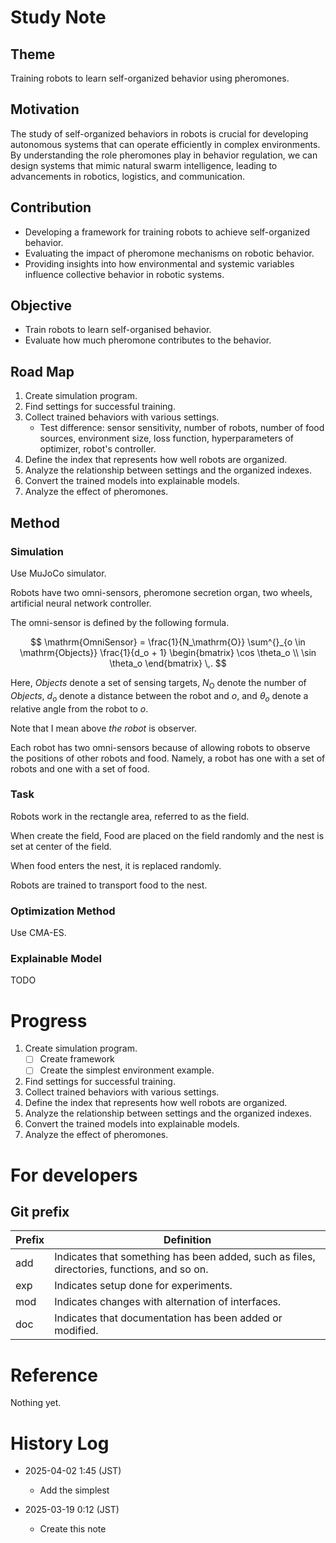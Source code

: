 # Study Note

## Theme

Training robots to learn self-organized behavior using pheromones.

## Motivation

The study of self-organized behaviors in robots is crucial for developing autonomous systems that
can operate efficiently in complex environments.
By understanding the role pheromones play in behavior regulation,
we can design systems that mimic natural swarm intelligence,
leading to advancements in robotics, logistics, and communication.

## Contribution

- Developing a framework for training robots to achieve self-organized behavior.
- Evaluating the impact of pheromone mechanisms on robotic behavior.
- Providing insights into how environmental and systemic variables influence collective behavior in robotic systems.

## Objective

- Train robots to learn self-organised behavior.
- Evaluate how much pheromone contributes to the behavior.

## Road Map

1. Create simulation program.
2. Find settings for successful training.
3. Collect trained behaviors with various settings.
    - Test difference: sensor sensitivity, number of robots, number of food sources, environment size, loss function,
      hyperparameters of optimizer, robot's controller.
4. Define the index that represents how well robots are organized.
5. Analyze the relationship between settings and the organized indexes.
6. Convert the trained models into explainable models.
7. Analyze the effect of pheromones.

## Method

### Simulation

Use MuJoCo simulator.

Robots have two omni-sensors, pheromone secretion organ, two wheels, artificial neural network controller.

The omni-sensor is defined by the following formula.

$$
\mathrm{OmniSensor} = \frac{1}{N_\mathrm{O}} \sum^{}_{o \in \mathrm{Objects}}
\frac{1}{d_o + 1}
\begin{bmatrix}
\cos \theta_o \\
\sin \theta_o
\end{bmatrix} \,.
$$

Here,
*Objects* denote a set of sensing targets,
$N_\mathrm{O}$ denote the number of *Objects*,
$d_o$ denote a distance between the robot and $o$, and
$\theta_o$ denote a relative angle from the robot to $o$.

Note that I mean above *the robot* is observer.

Each robot has two omni-sensors because of allowing robots to observe the positions of other robots and food.
Namely, a robot has one with a set of robots and one with a set of food.

### Task

Robots work in the rectangle area, referred to as the field.

When create the field, Food are placed on the field randomly and
the nest is set at center of the field.

When food enters the nest, it is replaced randomly.

Robots are trained to transport food to the nest.

### Optimization Method

Use CMA-ES.

### Explainable Model

TODO

# Progress

1. Create simulation program.
    - [ ] Create framework
    - [ ] Create the simplest environment example.
2. Find settings for successful training.
3. Collect trained behaviors with various settings.
4. Define the index that represents how well robots are organized.
5. Analyze the relationship between settings and the organized indexes.
6. Convert the trained models into explainable models.
7. Analyze the effect of pheromones.

# For developers

## Git prefix

| Prefix | Definition                                                                                 |
|--------|--------------------------------------------------------------------------------------------|
| add    | Indicates that something has been added, such as files, directories, functions, and so on. |
| exp    | Indicates setup done for experiments.                                                      |
| mod    | Indicates changes with alternation of interfaces.                                          |
| doc    | Indicates that documentation has been added or modified.                                   |

# Reference

Nothing yet.

# History Log

- 2025-04-02 1:45 (JST)
    - Add the simplest

- 2025-03-19 0:12 (JST)
    - Create this note